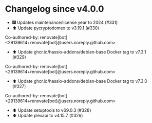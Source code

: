 # Changelog since v4.0.0
- 🎆 Updates maintenance/license year to 2024 (#331) 
- ⬆️ Update pycryptodomex to v3.19.1 (#330)

Co-authored-by: renovate[bot] <29139614+renovate[bot]@users.noreply.github.com> 
- ⬆️ Update ghcr.io/hassio-addons/debian-base Docker tag to v7.3.1 (#329)

Co-authored-by: renovate[bot] <29139614+renovate[bot]@users.noreply.github.com> 
- ⬆️ Update ghcr.io/hassio-addons/debian-base Docker tag to v7.3.0 (#327)

Co-authored-by: renovate[bot] <29139614+renovate[bot]@users.noreply.github.com> 
- ⬆️ Update setuptools to v69.0.3 (#328) 
- ⬆️ Update plexapi to v4.15.7 (#326) 
